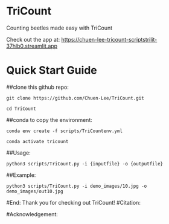 

# TriCount

Counting beetles made easy with TriCount

Check out the app at: https://chuen-lee-tricount-scriptstrilit-37hlb0.streamlit.app

# Quick Start Guide
##clone this github repo:
```
git clone https://github.com/Chuen-Lee/TriCount.git
```
```
cd TriCount
```
##conda to copy the environment:
```
conda env create -f scripts/TriCountenv.yml
```
```
conda activate tricount
```
##Usage:
```
python3 scripts/TriCount.py -i {inputfile} -o {outputfile}
```
##Example:
```
python3 scripts/TriCount.py -i demo_images/10.jpg -o demo_images/out10.jpg
```
#End:
Thank you for checking out TriCount!
#Citation:

#Acknowledgement:
